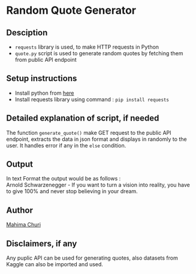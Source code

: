 # Random Quote Generator 

## Desciption
- `requests` library is used, to make HTTP requests in Python
- `quote.py` script is used to generate random quotes by fetching them from public API endpoint

## Setup instructions

- Install python from [here](https://www.python.org/.)
- Install requests library using command : `pip install requests`

## Detailed explanation of script, if needed

The function `generate_quote()` make GET request to the public API endpoint, extracts the data in json format and displays in randomly to the user. It handles error if any in the `else` condition.

## Output

In text Format the output would be as follows : <br>
Arnold Schwarzenegger - If you want to turn a vision into reality, you have to give 100% and never stop believing in your dream.


## Author

[Mahima Churi](https://github.com/Mahitej28)

## Disclaimers, if any

Any puplic API can be used for generating quotes, also datasets from Kaggle can also be imported and used.